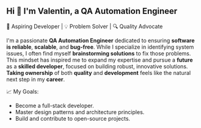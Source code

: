 ## Hi 👋 I'm Valentin, a QA Automation Engineer
🚀 Aspiring Developer | 💡 Problem Solver | 🔍 Quality Advocate

I'm a passionate __**QA Automation Engineer**__ dedicated to ensuring **software is reliable**, **scalable**, and **bug-free**. While I specialize in identifying system issues, I often find myself **brainstorming solutions** to fix those problems. This mindset has inspired me to expand my expertise and pursue a **future** as a **skilled developer**, focused on building robust, innovative solutions. **Taking ownership** of both **quality** and **development** feels like the natural next step in my **career**.

📈 My Goals:
- Become a full-stack developer.
- Master design patterns and architecture principles.
- Build and contribute to open-source projects.

<!--
**NeamtuValentin-space/NeamtuValentin-space** is a ✨ _special_ ✨ repository because its `README.md` (this file) appears on your GitHub profile.


- 🔭 I’m currently working on ...
- 🌱 I’m currently learning ...
- 👯 I’m looking to collaborate on ...
- 🤔 I’m looking for help with ...
- 💬 Ask me about ...
- 📫 How to reach me: ...
- 😄 Pronouns: ...
- ⚡ Fun fact: ...
-->

